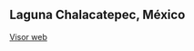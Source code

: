 ## Laguna Chalacatepec, México 
[Visor web](https://rawcdn.githack.com/noelibaeza/laguna/7c40cb823401c01bccdb73ede6ed475d10783130/index.html)

